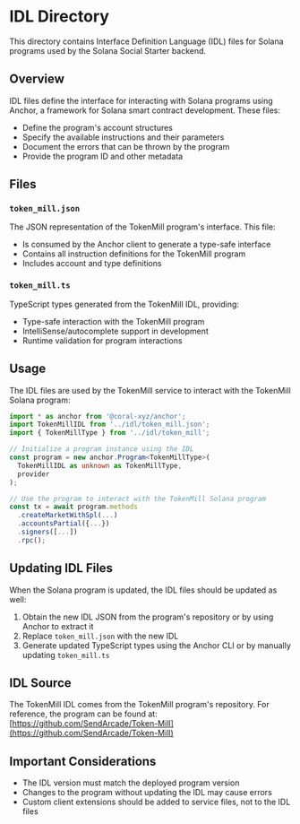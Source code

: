 # IDL Directory

This directory contains Interface Definition Language (IDL) files for Solana programs used by the Solana Social Starter backend.

## Overview

IDL files define the interface for interacting with Solana programs using Anchor, a framework for Solana smart contract development. These files:

- Define the program's account structures
- Specify the available instructions and their parameters
- Document the errors that can be thrown by the program
- Provide the program ID and other metadata

## Files

### `token_mill.json`

The JSON representation of the TokenMill program's interface. This file:

- Is consumed by the Anchor client to generate a type-safe interface
- Contains all instruction definitions for the TokenMill program
- Includes account and type definitions

### `token_mill.ts`

TypeScript types generated from the TokenMill IDL, providing:

- Type-safe interaction with the TokenMill program
- IntelliSense/autocomplete support in development
- Runtime validation for program interactions

## Usage

The IDL files are used by the TokenMill service to interact with the TokenMill Solana program:

```typescript
import * as anchor from '@coral-xyz/anchor';
import TokenMillIDL from '../idl/token_mill.json';
import { TokenMillType } from '../idl/token_mill';

// Initialize a program instance using the IDL
const program = new anchor.Program<TokenMillType>(
  TokenMillIDL as unknown as TokenMillType,
  provider
);

// Use the program to interact with the TokenMill Solana program
const tx = await program.methods
  .createMarketWithSpl(...)
  .accountsPartial({...})
  .signers([...])
  .rpc();
```

## Updating IDL Files

When the Solana program is updated, the IDL files should be updated as well:

1. Obtain the new IDL JSON from the program's repository or by using Anchor to extract it
2. Replace `token_mill.json` with the new IDL
3. Generate updated TypeScript types using the Anchor CLI or by manually updating `token_mill.ts`

## IDL Source

The TokenMill IDL comes from the TokenMill program's repository. For reference, the program can be found at:
[https://github.com/SendArcade/Token-Mill](https://github.com/SendArcade/Token-Mill)

## Important Considerations

- The IDL version must match the deployed program version
- Changes to the program without updating the IDL may cause errors
- Custom client extensions should be added to service files, not to the IDL files
